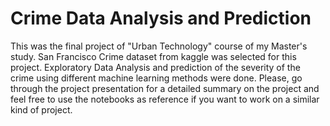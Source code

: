 # Crime Data Analysis and Prediction
This was the final project of "Urban Technology" course of my Master's study. San Francisco Crime dataset from kaggle was selected for this project. Exploratory Data Analysis and prediction of the severity of the crime using different machine learning methods were done. Please, go through the project presentation for a detailed summary on the project and feel free to use the notebooks as reference if you want to work on a similar kind of project.
